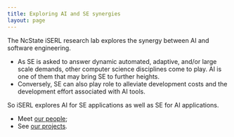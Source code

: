 ```yaml
---
title: Exploring AI and SE synergies 
layout: page
---
```


The NcState iSERL research lab explores the synergy between AI and
software engineering.

+ As SE is asked to answer
  dynamic automated, adaptive, and/or large scale
  demands, other computer science disciplines come to
  play. AI is one of them that may bring SE to further
  heights.
+ Conversely, SE can also play role to
  alleviate development costs and the development
  effort associated with AI tools.

So iSERL explores AI for SE applications as well as
SE for AI applications. 


+ Meet [our people](people);
+ See [our projects](projects).
